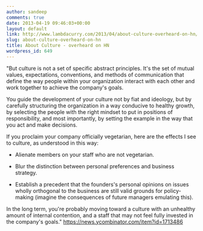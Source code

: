 ```yaml
---
author: sandeep
comments: true
date: 2013-04-19 09:46:03+00:00
layout: default
link: http://www.lambdacurry.com/2013/04/about-culture-overheard-on-hn/
slug: about-culture-overheard-on-hn
title: About Culture - overheard on HN
wordpress_id: 649
---
```


"But culture is not a set of specific abstract principles. It's the set of mutual values, expectations, conventions, and methods of communication that define the way people within your organization interact with each other and work together to achieve the company's goals.

You guide the development of your culture not by fiat and ideology, but by carefully structuring the organization in a way conducive to healthy growth, by selecting the people with the right mindset to put in positions of responsibility, and most importantly, by setting the example in the way that you act and make decisions.

If you proclaim your company officially vegetarian, here are the effects I see to culture, as understood in this way:

* Alienate members on your staff who are not vegetarian.

* Blur the distinction between personal preferences and business strategy.

* Establish a precedent that the founders's personal opinions on issues wholly orthogonal to the business are still valid grounds for policy-making (imagine the consequences of future managers emulating this).

In the long term, you're probably moving toward a culture with an unhealthy amount of internal contention, and a staff that may not feel fully invested in the company's goals."
https://news.ycombinator.com/item?id=1713486
